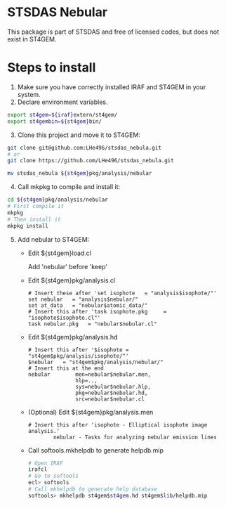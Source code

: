 # STSDAS Nebular
This package is part of STSDAS and free of licensed codes, but does not exist in ST4GEM.

# Steps to install
1. Make sure you have correctly installed IRAF and ST4GEM in your system.
2. Declare environment variables.
  ``` bash
  export st4gem=${iraf}extern/st4gem/
  export st4gembin=${st4gem}bin/
  ```
3. Clone this project and move it to ST4GEM:
  ``` bash
  git clone git@github.com:LHe496/stsdas_nebula.git
  # or
  git clone https://github.com/LHe496/stsdas_nebula.git

  mv stsdas_nebula ${st4gem}pkg/analysis/nebular
  ```
4. Call mkpkg to compile and install it:
  ``` bash
  cd ${st4gem}pkg/analysis/nebular
  # First compile it
  mkpkg
  # Then install it
  mkpkg install
  ```
5. Add nebular to ST4GEM:
   - Edit ${st4gem}load.cl
  
     Add 'nebular' before 'keep'
   - Edit ${st4gem}pkg/analysis.cl
     ```
     # Insert these after 'set isophote   = "analysis$isophote/"'
     set nebular   = "analysis$nebular/"
     set at_data   = "nebular$atomic_data/"
     # Insert this after 'task isophote.pkg 	= "isophote$isophote.cl"'
     task nebular.pkg 	= "nebular$nebular.cl"
     ```
   - Edit ${st4gem}pkg/analysis.hd
     ```
     # Insert this after '$isophote	= "st4gem$pkg/analysis/isophote/"'
     $nebular	= "st4gem$pkg/analysis/nebular/"
     # Insert this at the end
     nebular	    men=nebular$nebular.men,
                    hlp=..,
                    sys=nebular$nebular.hlp,
                    pkg=nebular$nebular.hd,
                    src=nebular$nebular.cl
     ```
   - (Optional) Edit ${st4gem}pkg/analysis.men
     ```
     # Insert this after 'isophote - Elliptical isophote image analysis.'
             nebular - Tasks for analyzing nebular emission lines
     ```
   - Call softools.mkhelpdb to generate helpdb.mip
     ``` bash
     # Open IRAF
     irafcl
     # Go to softools
     ecl> softools
     # Call mkhelpdb to generate help database
     softools> mkhelpdb st4gem$st4gem.hd st4gem$lib/helpdb.mip
     ```
